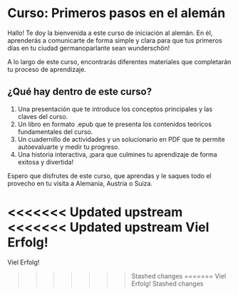 # Curso: Primeros pasos en el alemán
Hallo! 
Te doy la bienvenida a este curso de iniciación al alemán. En él, aprenderás a comunicarte de forma simple y clara para que tus primeros días en tu ciudad germanoparlante sean wunderschön!

A lo largo de este curso, encontrarás diferentes materiales que completarán tu proceso de aprendizaje. 

 ## ¿Qué hay dentro de este curso?

1. Una presentación que te introduce los conceptos principales y las claves del curso.
2. Un libro en formato .epub que te presenta los contenidos teóricos fundamentales del curso. 
3. Un cuadernillo de actividades y un solucionario en PDF que te permite autoevaluarte y medir tu progreso. 
4. Una historia interactiva, ¡para que culmines tu aprendizaje de forma exitosa y divertida! 

Espero que disfrutes de este curso, que aprendas y le saques todo el provecho en tu visita a Alemania, Austria o Suiza. 

<<<<<<< Updated upstream
<<<<<<< Updated upstream
Viel Erfolg!
=======
Viel Erfolg!
>>>>>>> Stashed changes
=======
Viel Erfolg!
>>>>>>> Stashed changes
